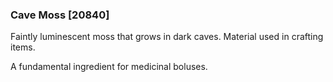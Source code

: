 ### Cave Moss [20840]

Faintly luminescent moss that grows in dark caves. Material used in crafting items.

A fundamental ingredient for medicinal boluses.